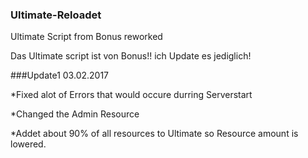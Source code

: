### Ultimate-Reloadet
Ultimate Script from Bonus reworked

Das Ultimate script ist von Bonus!! ich Update es jediglich!


###Update1 03.02.2017

*Fixed alot of Errors that would occure durring Serverstart

*Changed the Admin Resource

*Addet about 90% of all resources to Ultimate so Resource amount is lowered.
